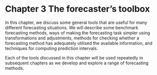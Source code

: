 # Chapter 3 The forecaster’s toolbox

In this chapter, we discuss some general tools that are useful for many different forecasting situations. We will describe some benchmark forecasting methods, ways of making the forecasting task simpler using transformations and adjustments, methods for checking whether a forecasting method has adequately utilised the available information, and techniques for computing prediction intervals.

Each of the tools discussed in this chapter will be used repeatedly in subsequent chapters as we develop and explore a range of forecasting methods.
